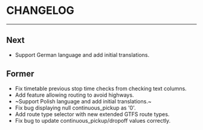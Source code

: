 # CHANGELOG

---

## Next

- Support German language and add initial translations.

## Former

- Fix timetable previous stop time checks from checking text columns.
- Add feature allowing routing to avoid highways.
- ~Support Polish language and add initial translations.~
- Fix bug displaying null continuous_pickup as '0'.
- Add route type selector with new extended GTFS route types.
- Fix bug to update continuous_pickup/dropoff values correctly.
